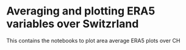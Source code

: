 # Averaging and plotting ERA5 variables over Switzrland
This contains the notebooks to plot area average ERA5 plots over CH
